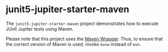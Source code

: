 # junit5-jupiter-starter-maven

The `junit5-jupiter-starter-maven` project demonstrates how to execute JUnit Jupiter
tests using Maven.

Please note that this project uses the [Maven Wrapper](https://github.com/takari/maven-wrapper).
Thus, to ensure that the correct version of Maven is used, invoke `mvnw` instead of `mvn`.
